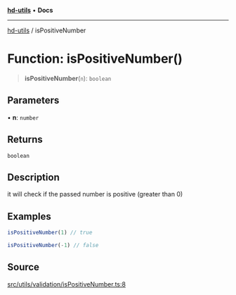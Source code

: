 [**hd-utils**](../README.md) • **Docs**

***

[hd-utils](../globals.md) / isPositiveNumber

# Function: isPositiveNumber()

> **isPositiveNumber**(`n`): `boolean`

## Parameters

• **n**: `number`

## Returns

`boolean`

## Description

it will check if the passed number is positive (greater than 0)

## Examples

```ts
isPositiveNumber(1) // true
```

```ts
isPositiveNumber(-1) // false
```

## Source

[src/utils/validation/isPositiveNumber.ts:8](https://github.com/AhmadHddad/h-utils/blob/f7bb9ae71f981ffef49079271b9540862594b7e6/src/utils/validation/isPositiveNumber.ts#L8)
